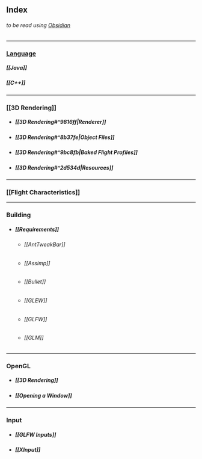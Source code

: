 ## Index
###### to be read using [Obsidian](https://obsidian.md/)
---
### [Language](/Language/README)
##### [[Java]]
##### [[C++]]

---
### [[3D Rendering]]
- ##### [[3D Rendering#^9816ff|Renderer]]
- ##### [[3D Rendering#^8b37fe|Object Files]]
- ##### [[3D Rendering#^9bc8fb|Baked Flight Profiles]]
- ##### [[3D Rendering#^2d534d|Resources]]

---
### [[Flight Characteristics]]

---
### Building
- ##### [[Requirements]]
	- ###### [[AntTweakBar]]
	- ###### [[Assimp]]
	- ###### [[Bullet]]
	- ###### [[GLEW]]
	- ###### [[GLFW]]
	- ###### [[GLM]]

---
### OpenGL
- ##### [[3D Rendering]]
- ##### [[Opening a Window]]

---
### Input
- ##### [[GLFW Inputs]]
- ##### [[XInput]]